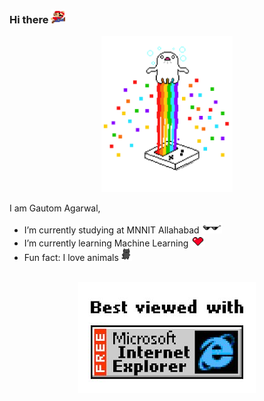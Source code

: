 ### Hi there <img src="assets/mario.png" height="22">

<!-- <p align="center"><img src="https://github.githubassets.com/images/mona-whisper.gif" alt="mona whisper" /></p> -->

<p align="center"><img src="assets/tech.png" height="250"/></p>

I am Gautom Agarwal,

- I’m currently studying at MNNIT Allahabad <img src="assets/glasses.png" height="18">
- I’m currently learning Machine Learning <img src="assets/heart.png" height="18">
- Fun fact: I love animals <img src="assets/cat.png" height="20">

<br>

<div align="center">

<img src="assets/ie.jpg">

</div>
